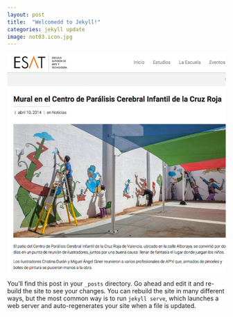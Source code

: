 ```yaml
---
layout: post
title:  "Welcomedd to Jekyll!"
categories: jekyll update
image: not03.icon.jpg
---
```


![imagen](/img/not03.jpg)

You’ll find this post in your `_posts` directory. Go ahead and edit it and re-build the site to see your changes. You can rebuild the site in many different ways, but the most common way is to run `jekyll serve`, which launches a web server and auto-regenerates your site when a file is updated.
